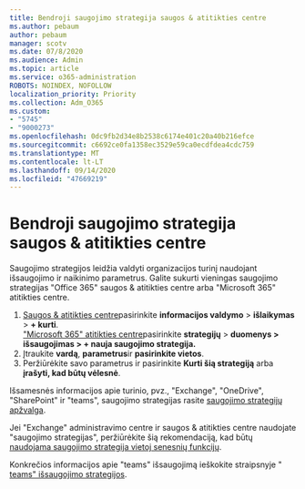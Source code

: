 ```yaml
---
title: Bendroji saugojimo strategija saugos & atitikties centre
ms.author: pebaum
author: pebaum
manager: scotv
ms.date: 07/8/2020
ms.audience: Admin
ms.topic: article
ms.service: o365-administration
ROBOTS: NOINDEX, NOFOLLOW
localization_priority: Priority
ms.collection: Adm_O365
ms.custom:
- "5745"
- "9000273"
ms.openlocfilehash: 0dc9fb2d34e8b2538c6174e401c20a40b216efce
ms.sourcegitcommit: c6692ce0fa1358ec3529e59ca0ecdfdea4cdc759
ms.translationtype: MT
ms.contentlocale: lt-LT
ms.lasthandoff: 09/14/2020
ms.locfileid: "47669219"
---
```

# <a name="unified-retention-policies-in-the-security--compliance-center"></a>Bendroji saugojimo strategija saugos & atitikties centre

Saugojimo strategijos leidžia valdyti organizacijos turinį naudojant išsaugojimo ir naikinimo parametrus. Galite sukurti vieningas saugojimo strategijas "Office 365" saugos & atitikties centre arba "Microsoft 365" atitikties centre. 

1. [Saugos & atitikties centre](https://go.microsoft.com/fwlink/p/?linkid=2077143)pasirinkite **informacijos valdymo**  >  **išlaikymas**  >  **+ kurti**. <br/>
    ["Microsoft 365" atitikties centre](https://go.microsoft.com/fwlink/p/?linkid=2077149)pasirinkite **strategijų**  >  **duomenys > išsaugojimas > + nauja saugojimo strategija.**
2. Įtraukite **vardą**, **parametrus**ir **pasirinkite vietos**.
3. Peržiūrėkite savo parametrus ir pasirinkite **Kurti šią strategiją** arba **įrašyti, kad būtų vėlesnė**.  
      
Išsamesnės informacijos apie turinio, pvz., "Exchange", "OneDrive", "SharePoint" ir "teams", saugojimo strategijas rasite [saugojimo strategijų apžvalga](https://go.microsoft.com/fwlink/?linkid=2127785).  
    
Jei "Exchange" administravimo centre ir saugos & atitikties centre naudojate "saugojimo strategijas", peržiūrėkite šią rekomendaciją, kad būtų [naudojama saugojimo strategija vietoj senesnių funkcijų](https://docs.microsoft.com/microsoft-365/compliance/retention-policies?view=o365-worldwide#use-a-retention-policy-instead-of-older-features).  
    
Konkrečios informacijos apie "teams" išsaugojimą ieškokite straipsnyje " [teams" išsaugojimo strategijos](https://docs.microsoft.com/microsoftteams/retention-policies).